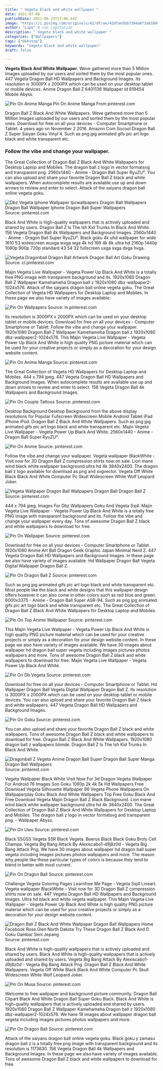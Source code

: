 ```yaml
---
title: " Vegeta black and white wallpaper "
date: 2021-07-08
publishDate: 2021-06-23T17:06:44Z
image: "https://i.pinimg.com/originals/42/df/ae/42dfae5bb7394a6f3a81804ea72af802.jpg"
author: "Lupo" # use capitalize
description: " Vegeta black and white wallpaper "
categories: ["Wallpapers"]
tags: ["dekstop"]
keywords: "Vegeta black and white wallpaper"
draft: false

---
```



**Vegeta Black And White Wallpaper**. Weve gathered more than 5 Million Images uploaded by our users and sorted them by the most popular ones. 447 Vegeta Dragon Ball HD Wallpapers and Background Images. Its resolution is 3000PX x 2000PX which can be used on your desktop tablet or mobile devices. Anime Dragon Ball Z 6401136 Wallpaper Id 819454 Mobile Abyss.

![Pin On Anime Manga](https://i.pinimg.com/originals/41/d1/3e/41d13e10058b87b570ed85d806e802e6.jpg "Pin On Anime Manga")
Pin On Anime Manga From pinterest.com


Dragon Ball Z Black And White Wallpapers. Weve gathered more than 5 Million Images uploaded by our users and sorted them by the most popular ones. Download for free on all your devices - Computer Smartphone or Tablet. 4 years ago on November 2 2016. Amazon Com Socool Dragon Ball Z Super Saiyan Goku Vinyl 4. Such as png jpg animated gifs pic art logo black and white transparent etc.

### Follow the vibe and change your wallpaper.

The Great Collection of Dragon Ball Z Black And White Wallpapers for Desktop Laptop and Mobiles. The dragon ball z logo in vector formatsvg and transparent png. 2560x1440 - Anime - Dragon Ball Super RyuZU². You can also upload and share your favorite Dragon Ball Z black and white wallpapers. When autocomplete results are available use up and down arrows to review and enter to select. Attack of the saiyans dragon ball online vegeta goku.


![Dbz Vegeta Iphone Wallpaper Ipcwallpapers Dragon Ball Wallpapers Dragon Ball Wallpaper Iphone Dragon Ball Super Wallpapers](https://i.pinimg.com/originals/67/9b/76/679b761c37af10df92bc4df1766666a4.jpg "Dbz Vegeta Iphone Wallpaper Ipcwallpapers Dragon Ball Wallpapers Dragon Ball Wallpaper Iphone Dragon Ball Super Wallpapers")
Source: pinterest.com

Black And White is high-quality wallpapers that is actively uploaded and shared by users. Dragon Ball Z Is The Ish Kid Trunks In Black And White. 156 Vegeta Dragon Ball 4k Wallpapers and Background Images. 2560x1440 - Anime - Dragon Ball Super RyuZU². Black goku 4k uhd wallpaper for wide 1610 53 widescreen wuxga wxga wga 4k hd 169 4k 8k ultra hd 2160p 1440p 1080p 900p 720p standard 43 54 32 fullscreen uxga sxga dvga hvga.

![Vegeta Dragonball Dragon Ball Artwork Dragon Ball Art Goku Drawing](https://i.pinimg.com/originals/2b/d4/3c/2bd43c00e13806216c23ed7fb5ee251c.jpg "Vegeta Dragonball Dragon Ball Artwork Dragon Ball Art Goku Drawing")
Source: cl.pinterest.com

Majin Vegeta Live Wallpaper - Vegeta Power Up Black And White is a totally free PNG image with transparent background and its. 1920x1080 Dragon Ball Z Wallpaper Kamehameha Dragon ball z 1920x1080 dbz-wallpaper2-1024x576. Attack of the saiyans dragon ball online vegeta goku. The Great Collection of Vegeta HD Wallpapers for Desktop Laptop and Mobiles. In these page we also have variety of images available.

![Pin On Wallpapers](https://i.pinimg.com/originals/ad/7f/ee/ad7feee5cc7a52794b0a7bd9d9a50140.jpg "Pin On Wallpapers")
Source: in.pinterest.com

Its resolution is 3000PX x 2000PX which can be used on your desktop tablet or mobile devices. Download for free on all your devices - Computer Smartphone or Tablet. Follow the vibe and change your wallpaper. 1920x1080 Dragon Ball Z Wallpaper Kamehameha Dragon ball z 1920x1080 dbz-wallpaper2-1024x576. This Majin Vegeta Live Wallpaper - Vegeta Power Up Black And White is high quality PNG picture material which can be used for your creative projects or simply as a decoration for your design website content.

![Pin On Anime Manga](https://i.pinimg.com/originals/41/d1/3e/41d13e10058b87b570ed85d806e802e6.jpg "Pin On Anime Manga")
Source: pinterest.com

The Great Collection of Vegeta HD Wallpapers for Desktop Laptop and Mobiles. 444 x 794 jpeg. 447 Vegeta Dragon Ball HD Wallpapers and Background Images. When autocomplete results are available use up and down arrows to review and enter to select. 156 Vegeta Dragon Ball 4k Wallpapers and Background Images.

![Pin On Couple Tattoos](https://i.pinimg.com/736x/b9/00/3b/b9003b8678ba4184f63ec5eadb406941.jpg "Pin On Couple Tattoos")
Source: pinterest.com

Desktop Background Desktop Background from the above display resolutions for Popular Fullscreen Widescreen Mobile Android Tablet iPad iPhone iPod. Dragon Ball Z Black And White Wallpapers. Such as png jpg animated gifs pic art logo black and white transparent etc. Majin Vegeta Live Wallpaper - Vegeta Power Up Black And White. 2560x1440 - Anime - Dragon Ball Super RyuZU².

![Pin On Anime](https://i.pinimg.com/originals/be/0a/4f/be0a4f85da6a2758dc0900c4766529c3.jpg "Pin On Anime")
Source: pinterest.com

Follow the vibe and change your wallpaper. Vegeta wallpaper BlackWhite - Visit now for 3D Dragon Ball Z compression shirts now on sale. Lion mane wind black white wallpaper background ultra hd 4k 3840x2400. The dragon ball z logo available for download as png and svgvector. Vegeta Off White Black Black And White Computer Pc Skull Widescreen White Wolf Leopard Joker.

![Vegeta Wallpaper Dragon Ball Wallpapers Dragon Ball Dragon Ball Z](https://i.pinimg.com/originals/d2/06/74/d2067492dc7d182875a5faf9c572d055.jpg "Vegeta Wallpaper Dragon Ball Wallpapers Dragon Ball Dragon Ball Z")
Source: pinterest.com

444 x 794 jpeg. Images For Dbz Wallpapers Goku And Vegeta Ssj4. Majin Vegeta Live Wallpaper - Vegeta Power Up Black And White is a totally free PNG image with transparent background and its. Follow the vibe and change your wallpaper every day. Tons of awesome Dragon Ball Z black and white wallpapers to download for free.

![Pin On Wallpaper](https://i.pinimg.com/originals/28/05/bc/2805bc111fec6a91621cf902d965a0cd.png "Pin On Wallpaper")
Source: pinterest.com

Download for free on all your devices - Computer Smartphone or Tablet. 1920x1080 Anime Art Ball Dragon Geek Graphic Japan Minimal Nerd Z. 447 Vegeta Dragon Ball HD Wallpapers and Background Images. In these page we also have variety of images available. Hd Wallpaper Dragon Ball Vegeta Digital Wallpaper Dragon Ball Z.

![Pin On Dragon Ball Z](https://i.pinimg.com/originals/a8/b7/3f/a8b73f3449a0c94028a704521dca69e9.jpg "Pin On Dragon Ball Z")
Source: pinterest.com

Such as png jpg animated gifs pic art logo black and white transparent etc. Most people like the black and white designs that this wallpaper design offers however it can also come in other colors such as red blue and green. 6000x3375 - Anime - Dragon Ball Super ASR-94. Such as png jpg animated gifs pic art logo black and white transparent etc. The Great Collection of Dragon Ball Z Black And White Wallpapers for Desktop Laptop and Mobiles.

![Pin On Top Anime Wallpaper](https://i.pinimg.com/736x/6c/22/3f/6c223f4f59f99f8db183b709c5bc745e.jpg "Pin On Top Anime Wallpaper")
Source: pinterest.com

This Majin Vegeta Live Wallpaper - Vegeta Power Up Black And White is high quality PNG picture material which can be used for your creative projects or simply as a decoration for your design website content. In these page we also have variety of images available. We have 30 images about wallpaper hd dragon ball super vegeta including images pictures photos wallpapers and more. Tons of awesome Dragon Ball Z black and white wallpapers to download for free. Majin Vegeta Live Wallpaper - Vegeta Power Up Black And White.

![Pin On Db Vegeta](https://i.pinimg.com/originals/22/c6/17/22c6174fd769774e27714b59c438baf3.jpg "Pin On Db Vegeta")
Source: pinterest.com

Download for free on all your devices - Computer Smartphone or Tablet. Hd Wallpaper Dragon Ball Vegeta Digital Wallpaper Dragon Ball Z. Its resolution is 3000PX x 2000PX which can be used on your desktop tablet or mobile devices. You can also upload and share your favorite Dragon Ball Z black and white wallpapers. 447 Vegeta Dragon Ball HD Wallpapers and Background Images.

![Pin On Goku](https://i.pinimg.com/originals/f7/2a/31/f72a31fac7bdc6d6a9e7f0ebc5ed5899.jpg "Pin On Goku")
Source: pinterest.com

You can also upload and share your favorite Dragon Ball Z black and white wallpapers. Tons of awesome Dragon Ball Z black and white wallpapers to download for free. Dragon Ball Z Black And White Wallpapers. 1920x1080 dragon ball z wallpapers blonde. Dragon Ball Z Is The Ish Kid Trunks In Black And White.

![Dragonball Z Vegeta Anime Dragon Ball Super Dragon Ball Super Manga Dragon Ball Wallpapers](https://i.pinimg.com/474x/b9/49/9f/b9499fd6690a2807b8ed2bae7ec9bc9b.jpg "Dragonball Z Vegeta Anime Dragon Ball Super Dragon Ball Super Manga Dragon Ball Wallpapers")
Source: pinterest.com

Vegeta Wallpaper Black White Visit Now For 3d Dragon Vegeta Wallpaper For Android 76 Images Son Goku 1080p 2k 4k 5k Hd Wallpapers Free Download Vegeta Silhouette Wallpaper 66 Vegeta Phone Wallpapers On Wallpaperplay Goku Black And White Wallpapers Top Free Goku Black And Free Download Vegeta Majin Dragon Ball Z Black Background. Lion mane wind black white wallpaper background ultra hd 4k 3840x2400. The Great Collection of Dragon Ball Z Black And White Wallpapers for Desktop Laptop and Mobiles. The dragon ball z logo in vector formatsvg and transparent png. - Wallpaper Abyss.

![Pin On Uwu](https://i.pinimg.com/originals/64/d0/23/64d023b921943c714b67d03b71952aac.png "Pin On Uwu")
Source: pinterest.com

Black SSGSS Vegeta SSR Black Vegeta. Beerus Black Black Goku Broly Cell Champa. Vegeta Big Bang Attack By Alexiscabo1-d9j8z0d - Vegeta Big Bang Attack Png. We have 30 images about wallpaper hd dragon ball super vegeta including images pictures photos wallpapers and more. The reason why people like these particular types of colors is because they tend to blend in better with most current.

![Pin On Dragon Ball](https://i.pinimg.com/474x/77/5c/80/775c80f3e4fde293521a28a213ed52ed.jpg "Pin On Dragon Ball")
Source: pinterest.com

Challenge Vegeta Coloring Pages Learnfree Me Page - Vegeta Ssj4 Lineart. Vegeta wallpaper BlackWhite - Visit now for 3D Dragon Ball Z compression shirts now on sale. 447 Vegeta Dragon Ball HD Wallpapers and Background Images. Ultra hd black and white vegeta wallpaper. This Majin Vegeta Live Wallpaper - Vegeta Power Up Black And White is high quality PNG picture material which can be used for your creative projects or simply as a decoration for your design website content.

![Dragon Ball Z Black And White Wallpaper Dragon Ball Wallpapers Home Facebook Rose Glen North Dakota Try These Dragon Ball Z Black And D Goku Gambar Seni Jepang](https://i.pinimg.com/736x/cb/09/f4/cb09f47941055d1d4b02afeafa654f67.jpg "Dragon Ball Z Black And White Wallpaper Dragon Ball Wallpapers Home Facebook Rose Glen North Dakota Try These Dragon Ball Z Black And D Goku Gambar Seni Jepang")
Source: pinterest.com

Black And White is high-quality wallpapers that is actively uploaded and shared by users. Black And White is high-quality wallpapers that is actively uploaded and shared by users. Vegeta Big Bang Attack By Alexiscabo1-d9j8z0d - Vegeta Big Bang Attack Png. Dragon Ball Z Black And White Wallpapers. Vegeta Off White Black Black And White Computer Pc Skull Widescreen White Wolf Leopard Joker.

![Pin On Musa](https://i.pinimg.com/originals/73/4d/e7/734de7cdba4769df3db2f81286097ece.png "Pin On Musa")
Source: pinterest.com

Welcome to free wallpaper and background picture community. Dragon Ball Clipart Black And White Dragon Ball Super Goku Black. Black And White is high-quality wallpapers that is actively uploaded and shared by users. 1920x1080 Dragon Ball Z Wallpaper Kamehameha Dragon ball z 1920x1080 dbz-wallpaper2-1024x576. We have 18 images about wallpaper dragon ball vegeta including images pictures photos wallpapers and more.

![Pin On Dragon Ball](https://i.pinimg.com/originals/42/df/ae/42dfae5bb7394a6f3a81804ea72af802.jpg "Pin On Dragon Ball")
Source: pinterest.com

Attack of the saiyans dragon ball online vegeta goku. Black goku y zamasu dragon ball z is a totally free png image with transparent background and its resolution is 1173630. 156 Vegeta Dragon Ball 4k Wallpapers and Background Images. In these page we also have variety of images available. Tons of awesome Dragon Ball Z black and white wallpapers to download for free.

